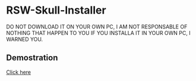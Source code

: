 # RSW-Skull-Installer
DO NOT DOWNLOAD IT ON YOUR OWN PC, I AM NOT RESPONSABLE OF NOTHING THAT HAPPEN TO YOU IF YOU INSTALLA IT IN YOUR OWN PC, I WARNED YOU.

## Demostration
[Click here](https://youtu.be/wR2WdU8xtRQ)
